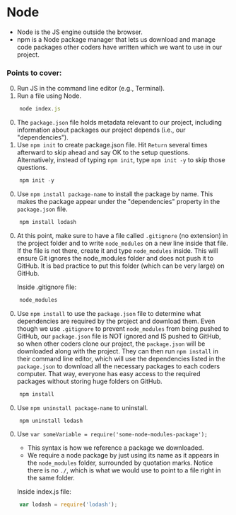 # Node
- Node is the JS engine outside the browser.
- npm is a Node package manager that lets us download and manage code packages other coders have written which we want to use in our project.

### Points to cover:
0. Run JS in the command line editor (e.g., Terminal).
0. Run a file using Node.
```js
    node index.js
```
0. The ```package.json``` file holds metadata relevant to our project, including information about packages our project depends (i.e., our "dependencies").
0. Use ```npm init``` to create package.json file. Hit ```Return``` several times afterward to skip ahead and say OK to the setup questions. Alternatively, instead of typing ```npm init```, type ```npm init -y``` to skip those questions.
```js 
    npm init -y 
```
0. Use ```npm install package-name``` to install the package by name. This makes the package appear under the "dependencies" property in the ```package.json``` file.
```js
    npm install lodash
```
0. At this point, make sure to have a file called ```.gitignore``` (no extension) in the project folder and to write ```node_modules``` on a new line inside that file. If the file is not there, create it and type ```node_modules``` inside. This will ensure Git ignores the node_modules folder and does not push it to GitHub. It is bad practice to put this folder (which can be very large) on GitHub. 

    Inside .gitignore file:
```js
    node_modules
```
0. Use ```npm install``` to use the ```package.json``` file to determine what dependencies are required by the project and download them. Even though we use ```.gitignore``` to prevent ```node_modules``` from being pushed to GitHub, our ```package.json``` file is NOT ignored and IS pushed to GitHub, so when other coders clone our project, the ```package.json``` will be downloaded along with the project. They can then run ```npm install``` in their command line editor, which will use the dependencies listed in the ```package.json``` to download all the necessary packages to each coders computer. That way, everyone has easy access to the required packages without storing huge folders on GitHub.
```js
    npm install
```
0. Use ```npm uninstall package-name``` to uninstall.
```js 
    npm uninstall lodash 
```
0. Use ```var someVariable = require('some-node-modules-package');```
    - This syntax is how we reference a package we downloaded.
    - We require a node package by just using its name as it appears in the ```node_modules``` folder, surrounded by quotation marks. Notice there is no ```./```, which is what we would use to point to a file right in the same folder.

    Inside index.js file:
```js
    var lodash = require('lodash');
```